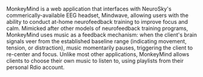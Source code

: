 MonkeyMind is a web application that interfaces with NeuroSky's commerically-available EEG headset, Mindwave, allowing users with the ability to conduct at-home neurofeedback training to improve focus and calm. Mimicked after other models of neurofeedback training programs, MonkeyMind uses music as a feedback mechanism: when the client's brain signals veer from the established baseline range (indicating movement, tension, or distraction), music momentarily pauses, triggering the client to re-center and focus. Unlike most other applications, MonkeyMind allows clients to choose their own music to listen to, using playlists from their personal Rdio account.
